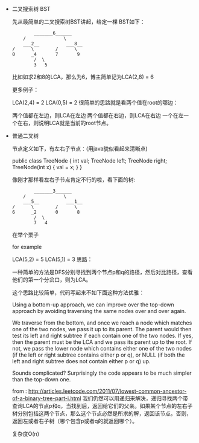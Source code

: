 - 二叉搜索树 BST

    先从最简单的二叉搜索树BST讲起，给定一棵 BST如下：

    ```
            _______6______
        /              \
        ___2__          ___8__
    /      \        /      \
    0      _4       7       9
            /  \
            3   5
    ```
    比如如求2和8的LCA，那么为6，博主简单记为LCA(2,8) = 6

    更多例子：

    LCA(2,4) = 2
    LCA(0,5) = 2
    很简单的思路就是看两个值在root的哪边：

    两个值都在左边，则LCA在左边
    两个值都在右边，则LCA在右边
    一个在左一个在右，则说明LCA就是当前的root节点。

- 普通二叉树

    节点定义如下，有左右子节点：(用java貌似看起来清晰点)


    public class TreeNode {
        int val;
        TreeNode left;
        TreeNode right;
        TreeNode(int x) { val = x; }
    }

    像刚才那样看左右子节点肯定不行的啦，看下面的树:

    ```
            _______3______
        /              \
        ___5__          ___1__
    /      \        /      \
    6      _2       0       8
            /  \
            7   4
    ```

    在举个栗子

    for example

    LCA(5,2) = 5
    LCA(5,1) = 3
    思路：

    一种简单的方法是DFS分别寻找到两个节点p和q的路径，然后对比路径，查看他们的第一个分岔口，则为LCA。

    这个思路比较简单，代码写起来不如下面这种方法优雅：

    Using a bottom-up approach, we can improve over the top-down approach by avoiding traversing the same nodes over and over again.

    We traverse from the bottom, and once we reach a node which matches one of the two nodes, we pass it up to its parent. The parent would then test its left and right subtree if each contain one of the two nodes. If yes, then the parent must be the LCA and we pass its parent up to the root. If not, we pass the lower node which contains either one of the two nodes (if the left or right subtree contains either p or q), or NULL (if both the left and right subtree does not contain either p or q) up.

    Sounds complicated? Surprisingly the code appears to be much simpler than the top-down one.

    from : http://articles.leetcode.com/2011/07/lowest-common-ancestor-of-a-binary-tree-part-i.html
    我们仍然可以用递归来解决，递归寻找两个带查询LCA的节点p和q，当找到后，返回给它们的父亲。如果某个节点的左右子树分别包括这两个节点，那么这个节点必然是所求的解，返回该节点。否则，返回左或者右子树（哪个包含p或者q的就返回哪个）。

    复杂度O(n)

